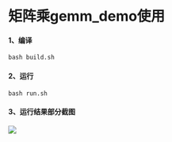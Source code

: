 # 矩阵乘gemm_demo使用

#### 1、编译

```shell
bash build.sh
```

#### 2、运行

```shell
bash run.sh
```

#### 3、运行结果部分截图

![](E:\教程demo-1.6\gemm_demo\gemm_result.png)
